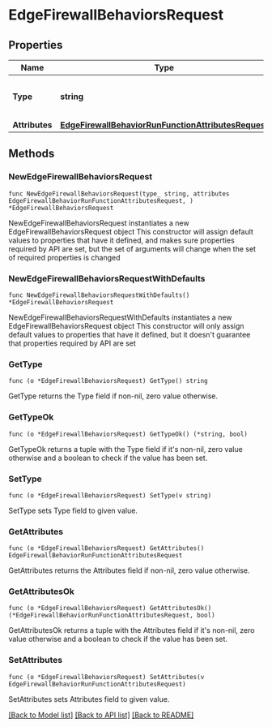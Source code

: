 # EdgeFirewallBehaviorsRequest

## Properties

Name | Type | Description | Notes
------------ | ------------- | ------------- | -------------
**Type** | **string** | * &#x60;run_function&#x60; - run_function | 
**Attributes** | [**EdgeFirewallBehaviorRunFunctionAttributesRequest**](EdgeFirewallBehaviorRunFunctionAttributesRequest.md) |  | 

## Methods

### NewEdgeFirewallBehaviorsRequest

`func NewEdgeFirewallBehaviorsRequest(type_ string, attributes EdgeFirewallBehaviorRunFunctionAttributesRequest, ) *EdgeFirewallBehaviorsRequest`

NewEdgeFirewallBehaviorsRequest instantiates a new EdgeFirewallBehaviorsRequest object
This constructor will assign default values to properties that have it defined,
and makes sure properties required by API are set, but the set of arguments
will change when the set of required properties is changed

### NewEdgeFirewallBehaviorsRequestWithDefaults

`func NewEdgeFirewallBehaviorsRequestWithDefaults() *EdgeFirewallBehaviorsRequest`

NewEdgeFirewallBehaviorsRequestWithDefaults instantiates a new EdgeFirewallBehaviorsRequest object
This constructor will only assign default values to properties that have it defined,
but it doesn't guarantee that properties required by API are set

### GetType

`func (o *EdgeFirewallBehaviorsRequest) GetType() string`

GetType returns the Type field if non-nil, zero value otherwise.

### GetTypeOk

`func (o *EdgeFirewallBehaviorsRequest) GetTypeOk() (*string, bool)`

GetTypeOk returns a tuple with the Type field if it's non-nil, zero value otherwise
and a boolean to check if the value has been set.

### SetType

`func (o *EdgeFirewallBehaviorsRequest) SetType(v string)`

SetType sets Type field to given value.


### GetAttributes

`func (o *EdgeFirewallBehaviorsRequest) GetAttributes() EdgeFirewallBehaviorRunFunctionAttributesRequest`

GetAttributes returns the Attributes field if non-nil, zero value otherwise.

### GetAttributesOk

`func (o *EdgeFirewallBehaviorsRequest) GetAttributesOk() (*EdgeFirewallBehaviorRunFunctionAttributesRequest, bool)`

GetAttributesOk returns a tuple with the Attributes field if it's non-nil, zero value otherwise
and a boolean to check if the value has been set.

### SetAttributes

`func (o *EdgeFirewallBehaviorsRequest) SetAttributes(v EdgeFirewallBehaviorRunFunctionAttributesRequest)`

SetAttributes sets Attributes field to given value.



[[Back to Model list]](../README.md#documentation-for-models) [[Back to API list]](../README.md#documentation-for-api-endpoints) [[Back to README]](../README.md)



